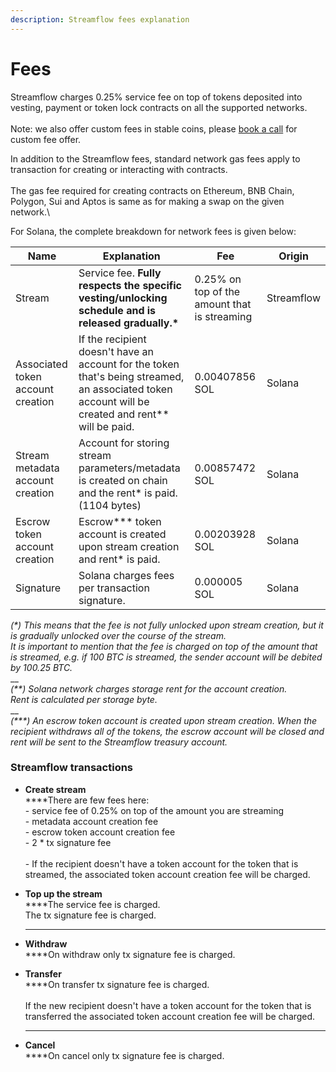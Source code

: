 ```yaml
---
description: Streamflow fees explanation
---
```


# Fees

Streamflow charges 0.25% service fee on top of tokens deposited into vesting, payment or token lock contracts on all the supported networks.\
\
Note: we also offer custom fees in stable coins, please [book a call](https://calendly.com/streamflow-bd/discovery?month=2023-10) for custom fee offer.

In addition to the Streamflow fees, standard network gas fees apply to transaction for creating or interacting with contracts.\
\
The gas fee required for creating contracts on Ethereum, BNB Chain, Polygon, Sui and Aptos is same as for making a swap on the given network.\


For Solana, the complete breakdown for network fees is given below:

| Name                              | Explanation                                                                                                                                          | Fee                                          | Origin     |
| --------------------------------- | ---------------------------------------------------------------------------------------------------------------------------------------------------- | -------------------------------------------- | ---------- |
| Stream                            | Service fee. **Fully respects the specific vesting/unlocking schedule and is released gradually.\***                                                 | 0.25% on top of the amount that is streaming | Streamflow |
| Associated token account creation | If the recipient doesn't have an account for the token that's being streamed, an associated token account will be created and rent\*\* will be paid. | 0.00407856 SOL                               | Solana     |
| Stream metadata account creation  | Account for storing stream parameters/metadata is created on chain and the rent\* is paid. (1104 bytes)                                              | 0.00857472 SOL                               | Solana     |
| Escrow token account creation     | Escrow\*\*\* token account is created upon stream creation and rent\* is paid.                                                                       | 0.00203928 SOL                               | Solana     |
| Signature                         | Solana charges fees per transaction signature.                                                                                                       | 0.000005 SOL                                 | Solana     |

_(\*) This means that the fee is not fully unlocked upon stream creation, but it is gradually unlocked over the course of the stream._\
_It is important to mention that the fee is charged on top of the amount that is streamed, e.g. if 100 BTC is streamed, the sender account will be debited by 100.25 BTC._\
\_\_\
_(\*\*) Solana network charges storage rent for the account creation._\
_Rent is calculated per storage byte._\
\_\_\
_(\*\*\*) An escrow token account is created upon stream creation. When the recipient withdraws all of the tokens, the escrow account will be closed and rent will be sent to the Streamflow treasury account._

### Streamflow transactions

* **Create stream**\
  \*\*\*\*There are few fees here:\
  \- service fee of 0.25% on top of the amount you are streaming\
  \- metadata account creation fee\
  \- escrow token account creation fee\
  \- 2 \* tx signature fee\
  \
  \- If the recipient doesn't have a token account for the token that is streamed, the associated token account creation fee will be charged.
*   **Top up the stream**\
    \*\*\*\*The service fee is charged.\
    The tx signature fee is charged.

    ***
* **Withdraw**\
  \*\*\*\*On withdraw only tx signature fee is charged.
*   **Transfer**\
    \*\*\*\*On transfer tx signature fee is charged.\
    \
    If the new recipient doesn't have a token account for the token that is transferred the associated token account creation fee will be charged.

    ***
* **Cancel**\
  \*\*\*\*On cancel only tx signature fee is charged.
